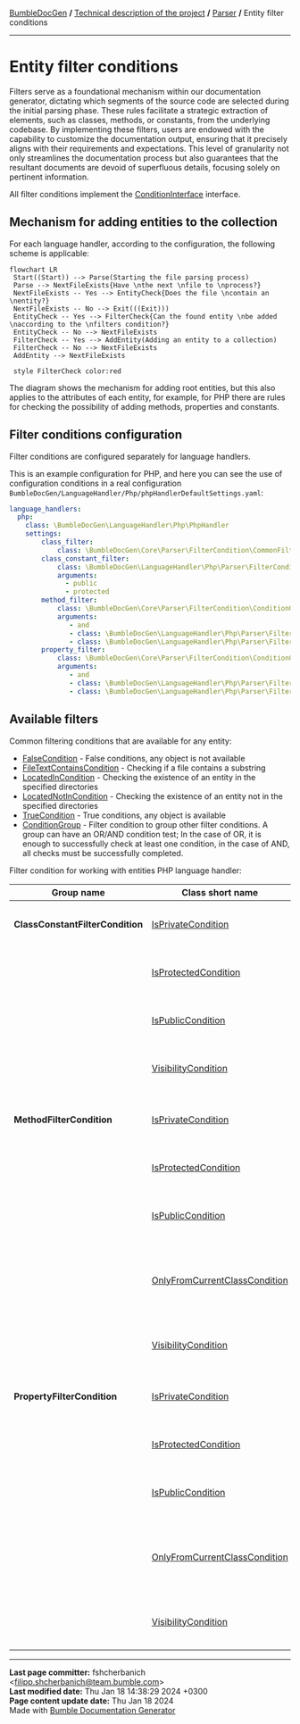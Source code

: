 [BumbleDocGen](/docs/README.md) **/**
[Technical description of the project](/docs/tech/readme.md) **/**
[Parser](/docs/tech/02_parser/readme.md) **/**
Entity filter conditions

---


# Entity filter conditions

Filters serve as a foundational mechanism within our documentation generator, dictating which segments of the source code are selected during the initial parsing phase.
These rules facilitate a strategic extraction of elements, such as classes, methods, or constants, from the underlying codebase.
By implementing these filters, users are endowed with the capability to customize the documentation output, ensuring that it precisely aligns with their requirements and expectations.
This level of granularity not only streamlines the documentation process but also guarantees that the resultant documents are devoid of superfluous details, focusing solely on pertinent information.

All filter conditions implement the [ConditionInterface](/docs/tech/02_parser/classes/ConditionInterface.md) interface.

## Mechanism for adding entities to the collection

For each language handler, according to the configuration, the following scheme is applicable:

```mermaid
flowchart LR
 Start((Start)) --> Parse(Starting the file parsing process)
 Parse --> NextFileExists{Have \nthe next \nfile to \nprocess?}
 NextFileExists -- Yes --> EntityCheck{Does the file \ncontain an \nentity?}
 NextFileExists -- No --> Exit(((Exit)))
 EntityCheck -- Yes --> FilterCheck{Can the found entity \nbe added \naccording to the \nfilters condition?}
 EntityCheck -- No --> NextFileExists
 FilterCheck -- Yes --> AddEntity(Adding an entity to a collection)
 FilterCheck -- No --> NextFileExists
 AddEntity --> NextFileExists

 style FilterCheck color:red
```

The diagram shows the mechanism for adding root entities, but this also applies to the attributes of each entity,
for example, for PHP there are rules for checking the possibility of adding methods, properties and constants.

## Filter conditions configuration

Filter conditions are configured separately for language handlers.

This is an example configuration for PHP, and here you can see the use of configuration conditions in a real configuration `BumbleDocGen/LanguageHandler/Php/phpHandlerDefaultSettings.yaml`:

```yaml
language_handlers:
  php:
    class: \BumbleDocGen\LanguageHandler\Php\PhpHandler
    settings:
        class_filter:
            class: \BumbleDocGen\Core\Parser\FilterCondition\CommonFilterCondition\TrueCondition
        class_constant_filter:
            class: \BumbleDocGen\LanguageHandler\Php\Parser\FilterCondition\ClassConstantFilterCondition\VisibilityCondition
            arguments:
              - public
              - protected
        method_filter:
            class: \BumbleDocGen\Core\Parser\FilterCondition\ConditionGroup
            arguments:
               - and
               - class: \BumbleDocGen\LanguageHandler\Php\Parser\FilterCondition\MethodFilterCondition\IsPublicCondition
               - class: \BumbleDocGen\LanguageHandler\Php\Parser\FilterCondition\MethodFilterCondition\OnlyFromCurrentClassCondition
        property_filter:
            class: \BumbleDocGen\Core\Parser\FilterCondition\ConditionGroup
            arguments:
               - and
               - class: \BumbleDocGen\LanguageHandler\Php\Parser\FilterCondition\PropertyFilterCondition\IsPublicCondition
               - class: \BumbleDocGen\LanguageHandler\Php\Parser\FilterCondition\PropertyFilterCondition\OnlyFromCurrentClassCondition
```

## Available filters


Common filtering conditions that are available for any entity:

-  [FalseCondition](/docs/tech/02_parser/classes/FalseCondition.md) - False conditions, any object is not available
-  [FileTextContainsCondition](/docs/tech/02_parser/classes/FileTextContainsCondition.md) - Checking if a file contains a substring
-  [LocatedInCondition](/docs/tech/02_parser/classes/LocatedInCondition.md) - Checking the existence of an entity in the specified directories
-  [LocatedNotInCondition](/docs/tech/02_parser/classes/LocatedNotInCondition.md) - Checking the existence of an entity not in the specified directories
-  [TrueCondition](/docs/tech/02_parser/classes/TrueCondition.md) - True conditions, any object is available
-  [ConditionGroup](/docs/tech/02_parser/classes/ConditionGroup.md) - Filter condition to group other filter conditions. A group can have an OR/AND condition test; In the case of OR, it is enough to successfully check at least one condition, in the case of AND, all checks must be successfully completed.


Filter condition for working with entities PHP language handler:

| Group name | Class short name | Description |
|-|-|-|
| **ClassConstantFilterCondition** | [IsPrivateCondition](/docs/tech/02_parser/classes/IsPrivateCondition.md) | Check is a private constant or not |
| | [IsProtectedCondition](/docs/tech/02_parser/classes/IsProtectedCondition.md) | Check is a protected constant or not |
| | [IsPublicCondition](/docs/tech/02_parser/classes/IsPublicCondition.md) | Check is a public constant or not |
| | [VisibilityCondition](/docs/tech/02_parser/classes/VisibilityCondition.md) | Constant access modifier check |
| | | |
| **MethodFilterCondition** | [IsPrivateCondition](/docs/tech/02_parser/classes/IsPrivateCondition_2.md) | Check is a private method or not |
| | [IsProtectedCondition](/docs/tech/02_parser/classes/IsProtectedCondition_2.md) | Check is a protected method or not |
| | [IsPublicCondition](/docs/tech/02_parser/classes/IsPublicCondition_2.md) | Check is a public method or not |
| | [OnlyFromCurrentClassCondition](/docs/tech/02_parser/classes/OnlyFromCurrentClassCondition.md) | Only methods that belong to the current class (not parent) |
| | [VisibilityCondition](/docs/tech/02_parser/classes/VisibilityCondition_2.md) | Method access modifier check |
| | | |
| **PropertyFilterCondition** | [IsPrivateCondition](/docs/tech/02_parser/classes/IsPrivateCondition_3.md) | Check is a private property or not |
| | [IsProtectedCondition](/docs/tech/02_parser/classes/IsProtectedCondition_3.md) | Check is a protected property or not |
| | [IsPublicCondition](/docs/tech/02_parser/classes/IsPublicCondition_3.md) | Check is a public property or not |
| | [OnlyFromCurrentClassCondition](/docs/tech/02_parser/classes/OnlyFromCurrentClassCondition_2.md) | Only properties that belong to the current class (not parent) |
| | [VisibilityCondition](/docs/tech/02_parser/classes/VisibilityCondition_3.md) | Property access modifier check |
| | | |



---

**Last page committer:** fshcherbanich &lt;filipp.shcherbanich@team.bumble.com&gt;<br>**Last modified date:**   Thu Jan 18 14:38:29 2024 +0300<br>**Page content update date:** Thu Jan 18 2024<br>Made with [Bumble Documentation Generator](https://github.com/bumble-tech/bumble-doc-gen/blob/master/docs/README.md)